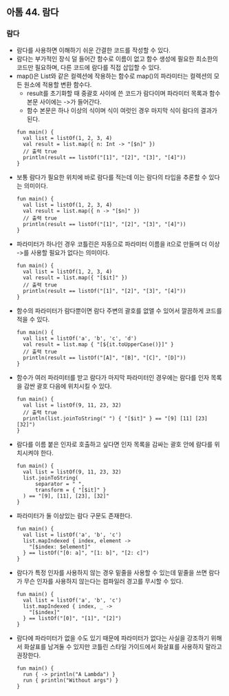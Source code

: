 ## 아톰 44. 람다
### 람다
* 람다를 사용하면 이해하기 쉬운 간결한 코드를 작성할 수 있다.
* 람다는 부가적인 장식 덜 들어간 함수로 이름이 없고 함수 생성에 필요한 최소한의 코드만 필요하며, 다른 코드에 람다를 직접 삽입할 수 있다.
* map()은 List와 같은 컬렉션에 작용하는 함수로 map()의 파라미터는 컬렉션의 모든 원소에 적용할 변환 함수다.
  * result를 초기화할 때 중괄호 사이에 쓴 코드가 람다이며 파라미터 목록과 함수 본문 사이에는 ->가 들어간다.
  * 함수 본문은 하나 이상의 식이며 식이 여럿인 경우 마지막 식이 람다의 결과가 된다.
  ```
  fun main() {
    val list = listOf(1, 2, 3, 4)
    val result = list.map({ n: Int -> "[$n]" })
    // 출력 true
    println(result == listOf("[1]", "[2]", "[3]", "[4]"))
  }
  ```
* 보통 람다가 필요한 위치에 바로 람다를 적는데 이는 람다의 타입을 추론할 수 있다는 의미이다.
  ```
  fun main() {
    val list = listOf(1, 2, 3, 4)
    val result = list.map({ n -> "[$n]" })
    // 출력 true
    println(result == listOf("[1]", "[2]", "[3]", "[4]"))
  }
  ```
* 파라미터가 하나인 경우 코틀린은 자동으로 파라미터 이름을 it으로 만들며 더 이상 ->를 사용할 필요가 없다는 의미이다.
  ```
  fun main() {
    val list = listOf(1, 2, 3, 4)
    val result = list.map({ "[$it]" })
    // 출력 true
    println(result == listOf("[1]", "[2]", "[3]", "[4]"))
  }
  ```
* 함수의 파라미터가 람다뿐이면 람다 주변의 괄호를 없앨 수 있어서 깔끔하게 코드를 적을 수 있다.
  ```
  fun main() {
    val list = listOf('a', 'b', 'c', 'd')
    val result = list.map { "[${it.toUpperCase()}]" }
    // 출력 true
    println(result == listOf("[A]", "[B]", "[C]", "[D]"))
  }
  ```
* 함수가 여러 파라미터를 받고 람다가 마지막 파라미터인 경우에는 람다를 인자 목록을 감싼 괄호 다음에 위치시킬 수 있다.
  ```
  fun main() {
    val list = listOf(9, 11, 23, 32)
    // 출력 true
    println(list.joinToString(" ") { "[$it]" } == "[9] [11] [23] [32]")
  }
  ```
* 람다를 이름 붙은 인자로 호출하고 싶다면 인자 목록을 감싸는 괄호 안에 람다를 위치시켜야 한다.
  ```
  fun main() {
    val list = listOf(9, 11, 23, 32)
    list.joinToString(
        separator = " ",
        transform = { "[$it]" }
    ) == "[9], [11], [23], [32]"
  }
  ```
* 파라미터가 둘 이상있는 람다 구문도 존재한다.
  ```
  fun main() {
    val list = listOf('a', 'b', 'c')
    list.mapIndexed { index, element -> 
      "[$index: $element]"
    } == listOf("[0: a]", "[1: b]", "[2: c]")
  }
  ```
* 람다가 특정 인자를 사용하지 않는 경우 밑줄을 사용할 수 있는데 밑줄을 쓰면 람다가 무슨 인자를 사용하지 않는다는 컴파일러 경고를 무시할 수 있다.
  ```
  fun main() {
    val list = listOf('a', 'b', 'c')
    list.mapIndexed { index, _ -> 
      "[$index]"
    } == listOf("[0]", "[1]", "[2]")
  }
  ```
* 람다에 파라미터가 없을 수도 있기 때문에 파라미터가 없다는 사실을 강조하기 위해서 화살표를 남겨둘 수 있지만 코틀린 스타일 가이드에서 화살표를 사용하지 말라고 권장한다.
  ```
  fun main() {
    run { -> println("A Lambda") }
    run { println("Without args") }
  }
  ```
